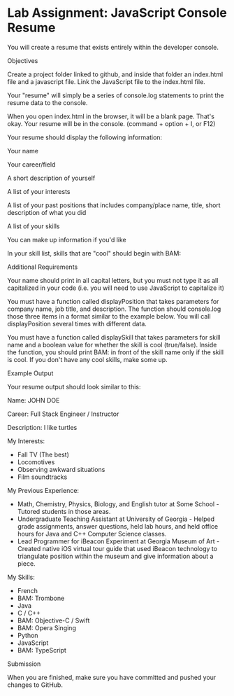# Lab Assignment: JavaScript Console Resume

You will create a resume that exists entirely within the developer console.

Objectives

Create a project folder linked to github, and inside that folder an index.html file and a javascript file. Link the JavaScript file to the index.html file.

Your "resume" will simply be a series of console.log statements to print the resume data to the console.

When you open index.html in the browser, it will be a blank page. That's okay. Your resume will be in the console. (command + option + I, or F12)

Your resume should display the following information:

Your name

Your career/field

A short description of yourself

A list of your interests

A list of your past positions that includes company/place name, title, short description of what you did

A list of your skills

You can make up information if you'd like

In your skill list, skills that are "cool" should begin with BAM:

Additional Requirements

Your name should print in all capital letters, but you must not type it as all capitalized in your code (i.e. you will need to use JavaScript to capitalize it)

You must have a function called displayPosition that takes parameters for company name, job title, and description. The function should console.log those three items in a format similar to the example below. You will call displayPosition several times with different data.

You must have a function called displaySkill that takes parameters for skill name and a boolean value for whether the skill is cool (true/false). Inside the function, you should print BAM: in front of the skill name only if the skill is cool. If you don't have any cool skills, make some up.

Example Output

Your resume output should look similar to this:

Name: JOHN DOE

Career: Full Stack Engineer / Instructor

Description: I like turtles

My Interests:
* Fall TV (The best)
* Locomotives
* Observing awkward situations
* Film soundtracks

My Previous Experience:
* Math, Chemistry, Physics, Biology, and English tutor at Some School - Tutored students in those areas.
* Undergraduate Teaching Assistant at University of Georgia - Helped grade assignments, answer questions, held lab hours, and held office hours for Java and C++ Computer Science classes.
* Lead Programmer for iBeacon Experiment at Georgia Museum of Art - Created native iOS virtual tour guide that used iBeacon technology to triangulate position within the museum and give information about a piece.

My Skills:
* French
* BAM: Trombone
* Java
* C / C++
* BAM: Objective-C / Swift
* BAM: Opera Singing
* Python
* JavaScript
* BAM: TypeScript

Submission

When you are finished, make sure you have committed and pushed your changes to GitHub.